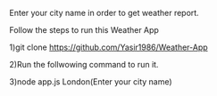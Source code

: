 Enter your city name in order to get weather report.

Follow the steps to run this Weather App

1)git clone https://github.com/Yasir1986/Weather-App

2)Run the follwowing command to run it.

3)node app.js London(Enter your city name)
